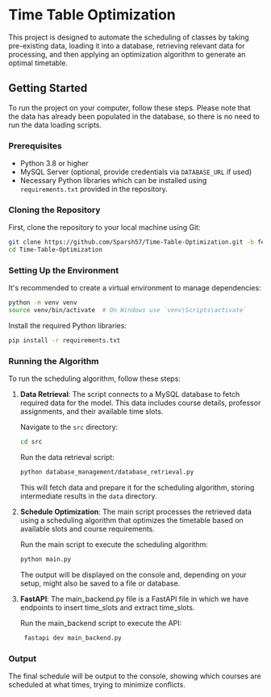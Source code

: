 # Time Table Optimization

This project is designed to automate the scheduling of classes by taking pre-existing data, loading it into a database, retrieving relevant data for processing, and then applying an optimization algorithm to generate an optimal timetable.

## Getting Started

To run the project on your computer, follow these steps. Please note that the data has already been populated in the database, so there is no need to run the data loading scripts.

### Prerequisites

- Python 3.8 or higher
 - MySQL Server (optional, provide credentials via `DATABASE_URL` if used)
- Necessary Python libraries which can be installed using `requirements.txt` provided in the repository.

### Cloning the Repository

First, clone the repository to your local machine using Git:

```bash
git clone https://github.com/Sparsh57/Time-Table-Optimization.git -b feature/core-functionality
cd Time-Table-Optimization
```

### Setting Up the Environment

It's recommended to create a virtual environment to manage dependencies:

```bash
python -m venv venv
source venv/bin/activate  # On Windows use `venv\Scripts\activate`
```

Install the required Python libraries:

```bash
pip install -r requirements.txt
```

### Running the Algorithm

To run the scheduling algorithm, follow these steps:

1. **Data Retrieval**: The script connects to a MySQL database to fetch required data for the model. This data includes course details, professor assignments, and their available time slots.

    Navigate to the `src` directory:

    ```bash
    cd src
    ```

    Run the data retrieval script:

    ```bash
    python database_management/database_retrieval.py
    ```

    This will fetch data and prepare it for the scheduling algorithm, storing intermediate results in the `data` directory.

2. **Schedule Optimization**: The main script processes the retrieved data using a scheduling algorithm that optimizes the timetable based on available slots and course requirements.

    Run the main script to execute the scheduling algorithm:

    ```bash
    python main.py
    ```

    The output will be displayed on the console and, depending on your setup, might also be saved to a file or database.

3. **FastAPI**: The main_backend.py file is a FastAPI file in which we have endpoints to insert time_slots and extract time_slots.

   Run the main_backend script to execute the API:
   ```bash
    fastapi dev main_backend.py
    ```

### Output
The final schedule will be output to the console, showing which courses are scheduled at what times, trying to minimize conflicts. 
